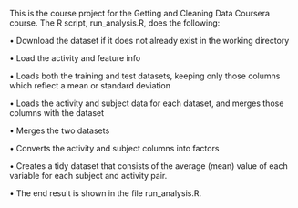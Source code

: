This is the course project for the Getting and Cleaning Data Coursera course. The R script, run_analysis.R, does the following:

• Download the dataset if it does not already exist in the working directory

• Load the activity and feature info

• Loads both the training and test datasets, keeping only those columns which reflect a mean or standard deviation

• Loads the activity and subject data for each dataset, and merges those columns with the dataset

• Merges the two datasets

• Converts the activity and subject columns into factors

• Creates a tidy dataset that consists of the average (mean) value of each variable for each subject and activity pair.

• The end result is shown in the file run_analysis.R. 
